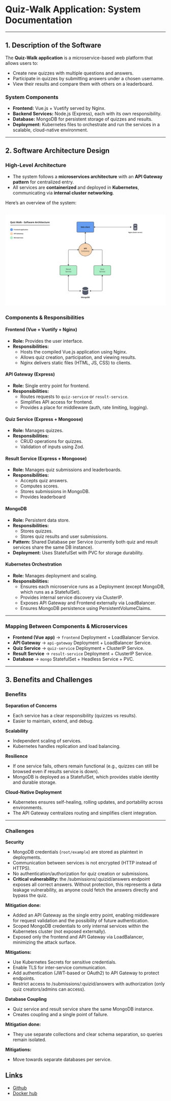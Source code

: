 # Quiz-Walk Application: System Documentation

---

## 1. Description of the Software

The **Quiz-Walk application** is a microservice-based web platform that allows users to:

- Create new quizzes with multiple questions and answers.  
- Participate in quizzes by submitting answers under a chosen username.  
- View their results and compare them with others on a leaderboard.  

### System Components
- **Frontend:** Vue.js + Vuetify served by Nginx.  
- **Backend Services:** Node.js (Express), each with its own responsibility.  
- **Database:** MongoDB for persistent storage of quizzes and results.  
- **Deployment:** Kubernetes files to orchestrate and run the services in a scalable, cloud-native environment.  
 
---

## 2. Software Architecture Design

### High-Level Architecture
- The system follows a **microservices architecture** with an **API Gateway pattern** for centralized entry.  
- All services are **containerized** and deployed in **Kubernetes**, communicating via **internal cluster networking**.  

Here’s an overview of the system:

![High-Level Architecture](hla-cloud.png)
---

### Components & Responsibilities

#### Frontend (Vue + Vuetify + Nginx)
- **Role:** Provides the user interface.  
- **Responsibilities:**
  - Hosts the compiled Vue.js application using Nginx.
  - Allows quiz creation, participation, and viewing results.
  - Nginx delivers static files (HTML, JS, CSS) to clients.

#### API Gateway (Express)
- **Role:** Single entry point for frontend.  
- **Responsibilities:**  
  - Routes requests to `quiz-service` or `result-service`.  
  - Simplifies API access for frontend.
  - Provides a place for middleware (auth, rate limiting, logging).

#### Quiz Service (Express + Mongoose)
- **Role:** Manages quizzes.  
- **Responsibilities:**  
  - CRUD operations for quizzes.    
  - Validation of inputs using Zod.    

#### Result Service (Express + Mongoose)
- **Role:** Manages quiz submissions and leaderboards.  
- **Responsibilities:**  
  - Accepts quiz answers.  
  - Computes scores.  
  - Stores submissions in MongoDB.  
  - Provides leaderboard 

#### MongoDB
- **Role:** Persistent data store.  
- **Responsibilities:**  
  - Stores quizzes.  
  - Stores quiz results and user submissions.  
- **Pattern:** Shared Database per Service (currently both quiz and result services share the same DB instance).
- **Deployment:** Uses StatefulSet with PVC for storage durability.

#### Kubernetes Orchestration
- **Role:** Manages deployment and scaling.  
- **Responsibilities:**  
  - Ensures each microservice runs as a Deployment (except MongoDB, which runs as a StatefulSet).  
  - Provides internal service discovery via ClusterIP.  
  - Exposes API Gateway and Frontend externally via LoadBalancer.
  - Ensures MongoDB persistence using PersistentVolumeClaims. 

---

### Mapping Between Components & Microservices
- **Frontend (Vue app)** → `frontend` Deployment + LoadBalancer Service.  
- **API Gateway** → `api-gateway` Deployment + LoadBalancer Service.  
- **Quiz Service** → `quiz-service` Deployment + ClusterIP Service.  
- **Result Service** → `result-service` Deployment + ClusterIP Service.  
- **Database** → `mongo` StatefulSet + Headless Service + PVC.  

---

## 3. Benefits and Challenges

### Benefits

**Separation of Concerns**  
- Each service has a clear responsibility (quizzes vs results).  
- Easier to maintain, extend, and debug.  

**Scalability**  
- Independent scaling of services.  
- Kubernetes handles replication and load balancing.  

**Resilience**  
- If one service fails, others remain functional (e.g., quizzes can still be browsed even if results service is down).
- MongoDB is deployed as a StatefulSet, which provides stable identity and durable storage.

**Cloud-Native Deployment**  
- Kubernetes ensures self-healing, rolling updates, and portability across environments.
- The API Gateway centralizes routing and simplifies client integration.

---

### Challenges

**Security**  
- MongoDB credentials (`root/example`) are stored as plaintext in deployments.  
- Communication between services is not encrypted (HTTP instead of HTTPS).  
- No authentication/authorization for quiz creation or submissions.
- **Critical vulnerability:** the /submissions/:quizid/answers endpoint exposes all correct answers. Without protection, this represents a data leakage vulnerability, as anyone could fetch the answers directly and bypass the quiz.

**Mitigation done:**
- Added an API Gateway as the single entry point, enabling middleware for request validation and the possibility of future authentication.
- Scoped MongoDB credentials to only internal services within the Kubernetes cluster (not exposed externally).
- Exposed only the frontend and API Gateway via LoadBalancer, minimizing the attack surface.

**Mitigations:**  
- Use Kubernetes Secrets for sensitive credentials.  
- Enable TLS for inter-service communication.  
- Add authentication (JWT-based or OAuth2) to API Gateway to protect endpoints.
- Restrict access to /submissions/:quizid/answers with authorization (only quiz creators/admins can access).

**Database Coupling**  
- Quiz service and result service share the same MongoDB instance.  
- Creates coupling and a single point of failure.
  
**Mitigation done:**
- They use separate collections and clear schema separation, so queries remain isolated.

**Mitigations:**  
- Move towards separate databases per service.  

## Links
* [Github](https://github.com/Ku1an/quiz-walk)
* [Docker hub](https://hub.docker.com/repositories/melins)

